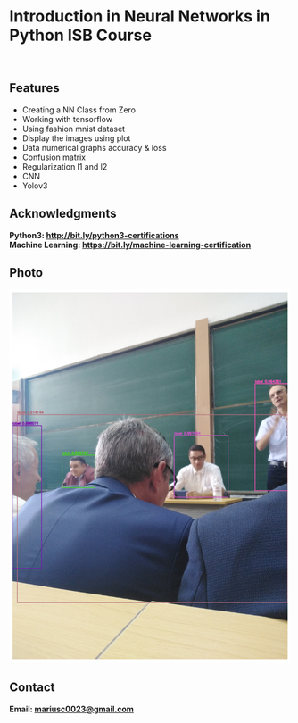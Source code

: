 <h1>Introduction in Neural Networks in Python ISB Course</h1>
<br>
<h2>Features</h2>
<ul>
  <li>Creating a NN Class from Zero</li>
  <li>Working with tensorflow</li>
  <li>Using fashion mnist dataset</li>
  <li>Display the images using plot</li>
  <li>Data numerical graphs accuracy & loss</li>
  <li>Confusion matrix</li>
  <li>Regularization l1 and l2</li>
  <li>CNN</li>
  <li>Yolov3</li>
</ul>
  
<h2>Acknowledgments</h2>

<b> Python3: http://bit.ly/python3-certifications <b>
<br>
<b> Machine Learning: https://bit.ly/machine-learning-certification <b>


<h2>Photo</h2>
<img src="./image.png">
<br>


<h2>Contact</h2>

<b> Email: mariusc0023@gmail.com </b>
